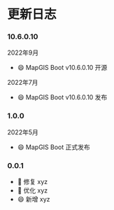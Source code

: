 # 更新日志

### 10.6.0.10

2022年9月

- 😄 MapGIS Boot v10.6.0.10 开源

2022年7月

- 😄 MapGIS Boot v10.6.0.10 发布

### 1.0.0

2022年5月

- 😄 MapGIS Boot 正式发布

### 0.0.1

- 🐛 修复 xyz
- 🔨 优化 xyz
- 😄 新增 xyz
